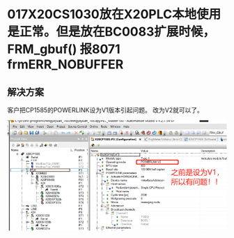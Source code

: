 # 017X20CS1030放在X20PLC本地使用是正常。但是放在BC0083扩展时候，FRM_gbuf() 报8071  frmERR_NOBUFFER
## 解决方案
客户把CP1585的POWERLINK设为V1版本引起问题。
改为V2就可以了。

![Img](./FILES/017请问一下X20CS1030放在X20PLC本地使用是正常。但是放在BC0083扩展时候，FRM_gbuf%28%29%20报8071%20%20frmERR_NOBUFFER.md/img-20220608155609.png)
